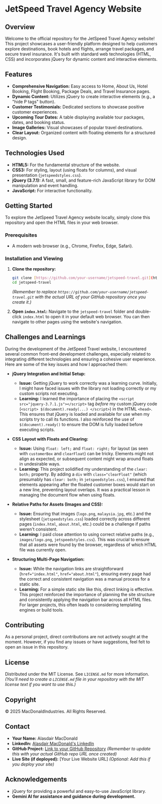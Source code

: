 # JetSpeed Travel Agency Website

## Overview

Welcome to the official repository for the JetSpeed Travel Agency website! This project showcases a user-friendly platform designed to help customers explore destinations, book hotels and flights, arrange travel packages, and secure travel insurance. It's built with standard web technologies (HTML, CSS) and incorporates jQuery for dynamic content and interactive elements.

## Features

* **Comprehensive Navigation:** Easy access to Home, About Us, Hotel Booking, Flight Booking, Package Deals, and Travel Insurance pages.
* **Dynamic Content:** Utilizes jQuery to create interactive elements (e.g., a "hide P tags" button).
* **Customer Testimonials:** Dedicated sections to showcase positive customer experiences.
* **Upcoming Tour Dates:** A table displaying available tour packages, dates, and booking status.
* **Image Galleries:** Visual showcases of popular travel destinations.
* **Clear Layout:** Organized content with floating elements for a structured design.

## Technologies Used

* **HTML5:** For the fundamental structure of the website.
* **CSS3:** For styling, layout (using floats for columns), and visual presentation (`jetspeedstyles.css`).
* **jQuery (3.7.1):** A fast, small, and feature-rich JavaScript library for DOM manipulation and event handling.
* **JavaScript:** For interactive functionality.

## Getting Started

To explore the JetSpeed Travel Agency website locally, simply clone this repository and open the HTML files in your web browser.

### Prerequisites

* A modern web browser (e.g., Chrome, Firefox, Edge, Safari).

### Installation and Viewing

1.  **Clone the repository:**
    ```bash
    git clone [https://github.com/your-username/jetspeed-travel.git](https://github.com/your-username/jetspeed-travel.git)
    cd jetspeed-travel
    ```
    *(Remember to replace `https://github.com/your-username/jetspeed-travel.git` with the actual URL of your GitHub repository once you create it.)*

2.  **Open `index.html`:**
    Navigate to the `jetspeed-travel` folder and double-click `index.html` to open it in your default web browser. You can then navigate to other pages using the website's navigation.

## Challenges and Learnings

During the development of the JetSpeed Travel website, I encountered several common front-end development challenges, especially related to integrating different technologies and ensuring a cohesive user experience. Here are some of the key issues and how I approached them:

* **jQuery Integration and Initial Setup:**
    * **Issue:** Getting jQuery to work correctly was a learning curve. Initially, I might have faced issues with the library not loading correctly or my custom scripts not executing.
    * **Learning:** I learned the importance of placing the `<script src="jquery-3.7.1.js"></script>` tag *before* my custom jQuery code (`<script> $(document).ready(...) </script>`) in the HTML `<head>`. This ensures that jQuery is loaded and available for use when my scripts try to call its functions. I also reinforced the use of `$(document).ready()` to ensure the DOM is fully loaded before executing scripts.

* **CSS Layout with Floats and Clearing:**
    * **Issue:** Using `float: left;` and `float: right;` for layout (as seen with `customerBox` and `clearFloat`) can be tricky. Elements might not align as expected, or subsequent content might wrap around floats in undesirable ways.
    * **Learning:** This project solidified my understanding of the `clear: both;` property. By adding a `div` with `class="clearFloat"` (which presumably has `clear: both;` in `jetspeedstyles.css`), I ensured that elements appearing after the floated customer boxes would start on a new line, preventing layout overlaps. It was a practical lesson in managing the document flow when using floats.

* **Relative Paths for Assets (Images and CSS):**
    * **Issue:** Ensuring that images (`logo.png`, `malaysia.jpg`, etc.) and the stylesheet (`jetspeedstyles.css`) loaded correctly across different pages (`index.html`, `about.html`, etc.) could be a challenge if paths weren't consistent.
    * **Learning:** I paid close attention to using correct relative paths (e.g., `images/logo.png`, `jetspeedstyles.css`). This was crucial to ensure that all assets were found by the browser, regardless of which HTML file was currently open.

* **Structuring Multi-Page Navigation:**
    * **Issue:** While the navigation links are straightforward (`href="index.html"`, `href="about.html"`), ensuring every page had the correct and consistent navigation was a manual process for a static site.
    * **Learning:** For a simple static site like this, direct linking is effective. This project reinforced the importance of planning the site structure and consistently applying the navigation bar across all HTML files. For larger projects, this often leads to considering templating engines or build tools.

## Contributing

As a personal project, direct contributions are not actively sought at the moment. However, if you find any issues or have suggestions, feel felt to open an issue in this repository.

## License

Distributed under the MIT License. See `LICENSE.md` for more information. *(You'll need to create a `LICENSE.md` file in your repository with the MIT license text if you want to use this.)*

## Copyright

© 2025 MacDonaldIndustries. All Rights Reserved.

## Contact

* **Your Name:** Alasdair MacDonald
* **LinkedIn:** [Alasdair MacDonald's LinkedIn](http://www.linkedin.com/in/alasdair-macdonald-60b178326)
* **GitHub Project:** [Link to your GitHub Repository](https://github.com/your-username/jetspeed-travel) *(Remember to update this with your actual GitHub repo URL once created)*
* **Live Site (if deployed):** [Your Live Website URL] *(Optional: Add this if you deploy your site)*

## Acknowledgements

* jQuery for providing a powerful and easy-to-use JavaScript library.
* **Gemini AI for assistance and guidance during development.**
